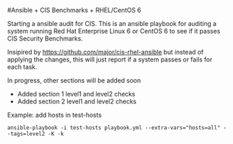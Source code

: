 #Ansible + CIS Benchmarks + RHEL/CentOS 6

Starting a ansible audit for CIS.
This is an ansible playbook for auditing a system running Red Hat Enterprise Linux 6 or CentOS 6  to see if it passes CIS Security Benchmarks.

Insipired by https://github.com/major/cis-rhel-ansible but instead of applying the changes, this will just report if a system passes or fails for each task.

In progress, other sections will be added soon

- Added section 1 level1 and level2 checks
- Added section 2 level1 and level2 checks

Example:
add  hosts in test-hosts
```
ansible-playbook -i test-hosts playbook.yml --extra-vars="hosts=all" --tags=level2 -K -k
```
